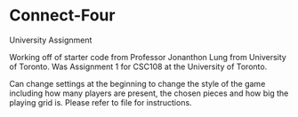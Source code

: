 Connect-Four
============

University Assignment

Working off of starter code from Professor Jonanthon Lung from University of Toronto.
Was Assignment 1 for CSC108 at the University of Toronto.

Can change settings at the beginning to change the style of the game including how many players are present, the chosen
pieces and how big the playing grid is. Please refer to file for instructions.

